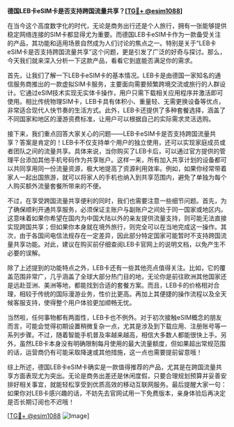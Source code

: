 **德国LEB卡eSIM卡是否支持跨国流量共享？[[TG💪+ @esim1088](https://t.me/s/esim1088)]**

在当今这个高度数字化的时代，无论是商务出行还是个人旅行，拥有一张能够提供稳定网络连接的SIM卡都显得尤为重要。而德国LEB卡eSIM卡作为一款备受关注的产品，其功能和适用场景自然成为人们讨论的焦点之一。特别是关于“LEB卡eSIM卡是否支持跨国流量共享”这个问题，更是引发了广泛的好奇与探讨。那么，今天我们就来深入分析一下这款产品，看看它到底能否满足你的需求。

首先，让我们了解一下LEB卡eSIM卡的基本情况。LEB卡是由德国一家知名的通信服务商推出的一款虚拟SIM卡服务，主要面向需要频繁跨境交流或旅行的人群设计。它通过eSIM技术实现无实体卡操作，用户只需下载相关应用程序并激活即可使用。相比传统物理SIM卡，LEB卡具有体积小、重量轻、无需更换设备等优点，非常适合现代人快节奏的生活方式。此外，LEB卡还提供了多种套餐选择，涵盖了不同国家和地区的漫游资费标准，让用户可以根据自己的实际需求灵活选购。

接下来，我们重点回答大家关心的问题——LEB卡eSIM卡是否支持跨国流量共享？答案是肯定的！LEB卡不仅支持单个用户的独立使用，还可以实现家庭成员或者团队之间的流量共享。具体来说，当你购买了LEB卡后，可以通过官方提供的管理平台添加其他手机号码作为共享账户。这样一来，所有加入共享计划的设备都可以共同享用同一份流量资源，极大地提高了资源利用效率。例如，如果你经常带着家人一起出国旅游，就可以将家人的手机也纳入到共享范围内，避免了单独为每个人购买额外流量套餐所带来的不便。

不过，在享受跨国流量共享便利的同时，我们也需要注意一些细节问题。首先，为了确保顺利开通共享服务，必须保证主账户与副账户之间处于同一国家或地区内。这意味着如果你希望在国内为中国大陆以外的亲友提供流量支持，则可能无法直接实现跨国共享；但如果你本身就在境外旅行，则完全可以在当地完成这一操作。其次，由于各国间电信法规存在一定差异，因此部分特定国家可能暂时不支持跨国流量共享功能。对此，建议在购买前仔细查阅LEB卡官网上的说明文档，以免产生不必要的误解。

除了上述提到的功能特点之外，LEB卡还有一些其他亮点值得关注。比如，它的覆盖范围非常广，几乎涵盖了全球大部分热门目的地，无论你是前往欧洲其他国家还是远赴亚洲、美洲等地，都能找到合适的套餐方案。而且，LEB卡的价格相对合理，相较于传统的国际漫游业务，性价比更高。再加上其便捷的操作流程以及全天候客服支持，使得整个用户体验更加顺畅无忧。

当然啦，任何事物都有两面性，LEB卡也不例外。对于初次接触eSIM概念的朋友而言，可能会觉得初期设置稍微复杂一点，尤其是涉及到下载应用、注册账号等一系列步骤。不过，随着智能手机普及率越来越高，相信大多数人都能很快上手。另外，虽然LEB卡本身没有明确限制每月使用的最大流量额度，但如果超出常规范围的话，运营商仍有可能采取降速或其他措施，这一点也需要提前留意哦！

综上所述，德国LEB卡eSIM卡确实是一款值得推荐的产品，尤其是在跨国流量共享方面表现尤为突出。无论是商务出差还是休闲度假，只要合理规划预算并妥善安排好相关事宜，就能轻松享受到优质高效的移动互联网服务。最后提醒大家一句：如果你对LEB卡感兴趣的话，不妨先去官网试用一下免费版本，亲身体验后再决定是否长期订阅也不迟哦！

[[TG💪+ @esim1088](https://t.me/s/esim1088) ![Image](https://i.postimg.cc/4NQfJmqS/Snipaste-2025-05-13-00-14-12.png)]